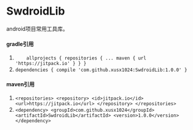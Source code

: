 # SwdroidLib

android项目常用工具库。

#### gradle引用 ####
1. `	allprojects {
		repositories {
			...
			maven { url 'https://jitpack.io' }
		}
	}`
2. `dependencies {
	        compile 'com.github.xusx1024:SwdroidLib:1.0.0'
	}`
  
#### maven引用 ####
1. `<repositories>
		<repository>
		    <id>jitpack.io</id>
		    <url>https://jitpack.io</url>
		</repository>
	</repositories>`
2. `<dependency>
	    <groupId>com.github.xusx1024</groupId>
	    <artifactId>SwdroidLib</artifactId>
	    <version>1.0.0</version>
	</dependency>`
